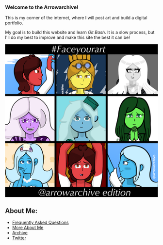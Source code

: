 ### Welcome to the Arrowarchive!
This is my corner of the internet, where I will post art and build a digital portfolio. 

My goal is to build this website and learn *Git Bash*. It is a slow process, but I'll do my best to improve and make this site the best it can be! 

![facemyart](images/facemyart.png)

## About Me:
* [Frequently Asked Questions](FAQ.md)
* [More About Me](aboutmore.md)
* [Archive](gallery.md)
* [Twitter](https://twitter.com/arrowarchive)







